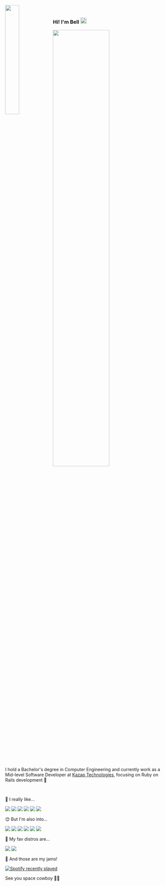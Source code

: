 <span>
  <img width="30%" align="left" src="https://raw.githubusercontent.com/cat-milk/Anime-Girls-Holding-Programming-Books/master/Ruby/Saber_Alter_Ruby.png" />
</span>

<span>
  <br>
  <h3>Hi! I'm Bell <img  width="20px" src="https://dejpknyizje2n.cloudfront.net/marketplace/products/korean-finger-heart-i-love-you-sticker-1540401592.4178452.png"> </h3>

  <img align="center" width="60%" src="https://github-profile-summary-cards.vercel.app/api/cards/profile-details?username=bellps&theme=synthwave&hide_border=true&tsdsfs=sdfdsf" />
</span>

<div>&nbsp;</div>

I hold a Bachelor's degree in Computer Engineering and currently work as a Mid-level Software Developer at [Kazap Technologies](https://github.com/Kazap), focusing on Ruby on Rails development 🙂

<br>

🥰 I really like...

![](https://img.shields.io/badge/Ruby-CC342D?style=for-the-badge&logo=ruby&logoColor=white)
![](https://img.shields.io/badge/Ruby_on_Rails-CC0000?style=for-the-badge&logo=ruby-on-rails&logoColor=white)
![](https://img.shields.io/badge/PostgreSQL-316192?style=for-the-badge&logo=postgresql&logoColor=white)
![](https://img.shields.io/badge/MongoDB-4EA94B?style=for-the-badge&logo=mongodb&logoColor=white)
![](https://img.shields.io/badge/Tailwind_CSS-38B2AC?style=for-the-badge&logo=tailwind-css&logoColor=white)
![](https://img.shields.io/badge/Vue.js-35495E?style=for-the-badge&logo=vuedotjs&logoColor=4FC08D)

😊 But I'm also into...

![](https://img.shields.io/badge/Python-3776AB?style=for-the-badge&logo=python&logoColor=white)
![](https://img.shields.io/badge/fastapi-109989?style=for-the-badge&logo=FASTAPI&logoColor=white)
![](https://img.shields.io/badge/MySQL-005C84?style=for-the-badge&logo=mysql&logoColor=white)
![](https://img.shields.io/badge/Rust-000000?style=for-the-badge&logo=rust&logoColor=white)
![](https://img.shields.io/badge/-HuggingFace-FDEE21?style=for-the-badge&logo=HuggingFace&logoColor=black)
![](https://img.shields.io/badge/react-%2320232a.svg?style=for-the-badge&logo=react&logoColor=%2361DAFB)

🐧 My fav distros are...

![](https://img.shields.io/badge/Linux_Mint-87CF3E?style=for-the-badge&logo=linux-mint&logoColor=white)
![](https://img.shields.io/badge/Ubuntu-E95420?style=for-the-badge&logo=ubuntu&logoColor=white)

🎵 And those are my jams!

[![Spotify recently played](https://spotify-recently-played-readme.vercel.app/api?user=bellps&width=900&unique=true)](https://open.spotify.com/user/bellps)

See you space cowboy 👋🤠
